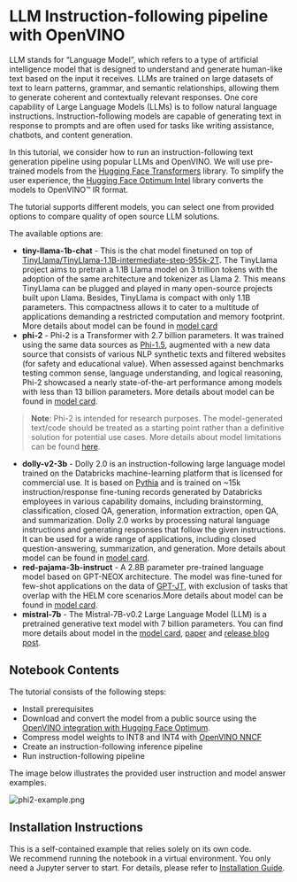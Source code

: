 # LLM Instruction-following pipeline with OpenVINO 

LLM stands for “Language Model”, which refers to a type of artificial intelligence model that is designed to understand and generate human-like text based on the input it receives. LLMs are trained on large datasets of text to learn patterns, grammar, and semantic relationships, allowing them to generate coherent and contextually relevant responses. One core capability of Large Language Models (LLMs) is to follow natural language instructions. Instruction-following models are capable of generating text in response to prompts and are often used for tasks like writing assistance, chatbots, and content generation.

In this tutorial, we consider how to run an instruction-following text generation pipeline using popular LLMs and OpenVINO. We will use pre-trained models from the [Hugging Face Transformers](https://huggingface.co/docs/transformers/index) library. To simplify the user experience, the [Hugging Face Optimum Intel](https://huggingface.co/docs/optimum/intel/index) library converts the models to OpenVINO™ IR format.


The tutorial supports different models, you can select one from provided options to compare quality of open source LLM solutions.

The available options are:

* **tiny-llama-1b-chat** - This is the chat model finetuned on top of [TinyLlama/TinyLlama-1.1B-intermediate-step-955k-2T](https://huggingface.co/TinyLlama/TinyLlama-1.1B-intermediate-step-955k-token-2T). The TinyLlama project aims to pretrain a 1.1B Llama model on 3 trillion tokens with the adoption of the same architecture and tokenizer as Llama 2. This means TinyLlama can be plugged and played in many open-source projects built upon Llama. Besides, TinyLlama is compact with only 1.1B parameters. This compactness allows it to cater to a multitude of applications demanding a restricted computation and memory footprint. More details about model can be found in [model card](https://huggingface.co/TinyLlama/TinyLlama-1.1B-Chat-v0.6)
* **phi-2** - Phi-2 is a Transformer with 2.7 billion parameters. It was trained using the same data sources as [Phi-1.5](https://huggingface.co/microsoft/phi-1_5), augmented with a new data source that consists of various NLP synthetic texts and filtered websites (for safety and educational value). When assessed against benchmarks testing common sense, language understanding, and logical reasoning, Phi-2 showcased a nearly state-of-the-art performance among models with less than 13 billion parameters. More details about model can be found in [model card](https://huggingface.co/microsoft/phi-2#limitations-of-phi-2).
>**Note**: Phi-2 is intended for research purposes. The model-generated text/code should be treated as a starting point rather than a definitive solution for potential use cases. More details about model limitations can be found [here](https://huggingface.co/microsoft/phi-2#limitations-of-phi-2).

* **dolly-v2-3b** - Dolly 2.0 is an instruction-following large language model trained on the Databricks machine-learning platform that is licensed for commercial use. It is based on [Pythia](https://github.com/EleutherAI/pythia) and is trained on ~15k instruction/response fine-tuning records generated by Databricks employees in various capability domains, including brainstorming, classification, closed QA, generation, information extraction, open QA, and summarization. Dolly 2.0 works by processing natural language instructions and generating responses that follow the given instructions. It can be used for a wide range of applications, including closed question-answering, summarization, and generation. More details about model can be found in [model card](https://huggingface.co/databricks/dolly-v2-3b).
* **red-pajama-3b-instruct** -  A 2.8B parameter pre-trained language model based on GPT-NEOX architecture. The model was fine-tuned for few-shot applications on the data of [GPT-JT](https://huggingface.co/togethercomputer/GPT-JT-6B-v1), with exclusion of tasks that overlap with the HELM core scenarios.More details about model can be found in [model card](https://huggingface.co/togethercomputer/RedPajama-INCITE-Instruct-3B-v1).
* **mistral-7b** - The Mistral-7B-v0.2 Large Language Model (LLM) is a pretrained generative text model with 7 billion parameters. You can find more details about model in the [model card](https://huggingface.co/mistralai/Mistral-7B-Instruct-v0.2), [paper](https://arxiv.org/abs/2310.06825) and [release blog post](https://mistral.ai/news/announcing-mistral-7b/).

## Notebook Contents

The tutorial consists of the following steps:

- Install prerequisites
- Download and convert the model from a public source using the [OpenVINO integration with Hugging Face Optimum](https://huggingface.co/blog/openvino).
- Compress model weights to INT8 and INT4 with [OpenVINO NNCF](https://github.com/openvinotoolkit/nncf)
- Create an instruction-following inference pipeline
- Run instruction-following pipeline

The image below illustrates the provided user instruction and model answer examples.

![phi2-example.png](https://github.com/openvinotoolkit/openvino_notebooks/assets/29454499/daafd702-5a42-4f54-ae72-2e4480d73501)

## Installation Instructions

This is a self-contained example that relies solely on its own code.</br>
We recommend  running the notebook in a virtual environment. You only need a Jupyter server to start.
For details, please refer to [Installation Guide](../../README.md).
